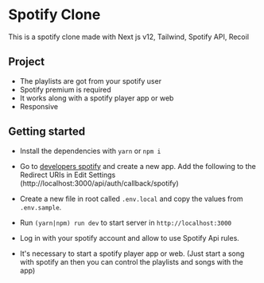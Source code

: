# Spotify Clone

This is a spotify clone made with Next js v12, Tailwind, Spotify API, Recoil

## Project

- The playlists are got from your spotify user
- Spotify premium is required
- It works along with a spotify player app or web
- Responsive

## Getting started

- Install the dependencies with `yarn` or `npm i`

- Go to [developers spotify](https://developer.spotify.com/dashboard) and create a new app. Add the following to the Redirect URIs in Edit Settings (http://localhost:3000/api/auth/callback/spotify)

- Create a new file in root called `.env.local` and copy the values from `.env.sample`.

- Run `(yarn|npm) run dev` to start server in `http://localhost:3000`

- Log in with your spotify account and allow to use Spotify Api rules.

- It's necessary to start a spotify player app or web. (Just start a song with spotify an then you can control the playlists and songs with the app)
